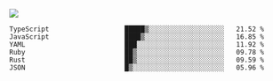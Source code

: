 ![](https://github-profile-summary-cards.vercel.app/api/cards/profile-details?username=igtm&theme=dracula)
<!--START_SECTION:waka-->

```text
TypeScript                   █████▒░░░░░░░░░░░░░░░░░░░   21.52 %
JavaScript                   ████▒░░░░░░░░░░░░░░░░░░░░   16.85 %
YAML                         ███░░░░░░░░░░░░░░░░░░░░░░   11.92 %
Ruby                         ██▒░░░░░░░░░░░░░░░░░░░░░░   09.78 %
Rust                         ██▒░░░░░░░░░░░░░░░░░░░░░░   09.59 %
JSON                         █▒░░░░░░░░░░░░░░░░░░░░░░░   05.96 %
```

<!--END_SECTION:waka-->
